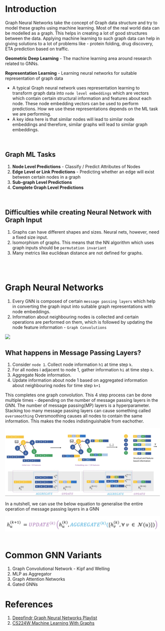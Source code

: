 # Introduction

Graph Neural Networks take the concept of Graph data structure and try to model these graphs using machine learning. Most of the real world data can be modelled as a graph. This helps in creating a lot of good structures between the data. Applying machine learning to such graph data can help in giving solutions to a lot of problems like - protein folding, drug discovery, ETA prediction based on traffic.

**Geometric Deep Learning** - The machine learning area around research related to GNNs.

**Representation Learning** - Learning neural networks for suitable representation of graph data

* A typical Graph neural network uses representation learning to transform graph data into `node level embeddings` which are vectors which contain certain structural information and features about each node. These node embedding vectors can be used to perform predictions. How we use these representations depends on the ML task we are performing.
* A key idea here is that similar nodes will lead to similar node embeddings and therefore, similar graphs will lead to similar graph embeddings.

<br>

## Graph ML Tasks
1. **Node Level Predictions** - Classify / Predict Attributes of Nodes
2. **Edge Level or Link Predictions** - Predicting whether an edge will exist between certain nodes in a graph
3. **Sub-graph Level Predictions**
4. **Complete Graph Level Predictions**

<br>

## Difficulties while creating Neural Network with Graph Input
1. Graphs can have different shapes and sizes. Neural nets, however,  need a fixed size input. 
2. Isomorphism of graphs. This means that the NN algorithm which uses graph inputs should be `permutation invariant`
3. Many metrics like euclidean distance are not defined for graphs.

<br>
<br>

# Graph Neural Networks

1. Every GNN is composed of certain `message passing layers` which help in converting the graph input into suitable graph representations with node embeddings.
2. Information about neighbouring nodes is collected and certain operations are performed on them, which is followed by updating the node feature information - `Graph Convolutions`

<img src="https://miro.medium.com/max/1838/1*0rj1Pxlzyqkg_rrZiyRDNw.png">

## What happens in Message Passing Layers?

1. Consider `node 1`. Collect node information `h1` at time step `k`.
2. For all nodes i adjacent to node 1, gather information `hi` at time step `k`.
3. Aggregate Node information.
4. Update information about node 1 based on aggregated information about neighbouring nodes for time step `k+1`

This completes one graph convolution. This 4 step process can be done multiple times - depending on the number of message passing layers in the GNN.
The number of message passing(MP) layers is a hyperparameter. Stacking too many message passing layers can cause something called `oversmoothing`
Oversmoothing causes all nodes to contain the same information. This makes the nodes indistinguishable from eachother.

<img src="https://github.com/tejaspradhan/Graph-Neural-Networks/blob/main/images/graph-conv.png">

In a nutshell, we can use the below equation to generalise the entire operation of message passing layers in a GNN

<img src="https://github.com/tejaspradhan/Graph-Neural-Networks/blob/main/images/mp-equation.png">
<br>
<br>

# Common GNN Variants
1. Graph Convolutional Network - Kipf and Welling
2. MLP as Aggregator
3. Graph Attention Networks
4. Gated GNNs

# References 
1. [Deepfindr Graph Neural Networks Playlist](https://youtube.com/playlist?list=PLV8yxwGOxvvoNkzPfCx2i8an--Tkt7O8Z)
2. [CS224W Machine Learning With Graphs](https://youtube.com/playlist?list=PLoROMvodv4rPLKxIpqhjhPgdQy7imNkDn)
